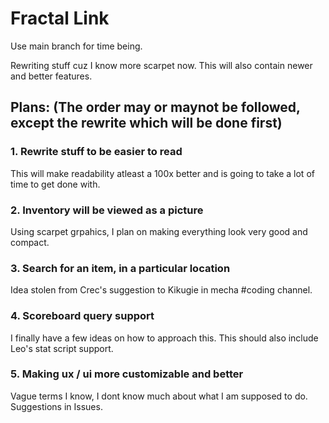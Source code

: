 # Fractal Link
Use main branch for time being.

Rewriting stuff cuz I know more scarpet now. This will also contain newer and better features.

## Plans: (The order may or maynot be followed, except the rewrite which will be done first)

### 1. Rewrite stuff to be easier to read
This will make readability atleast a 100x better and is going to take a lot of time to get done with.

### 2. Inventory will be viewed as a picture
Using scarpet grpahics, I plan on making everything look very good and compact.

### 3. Search for an item, in a particular location
Idea stolen from Crec's suggestion to Kikugie in mecha #coding channel.

### 4. Scoreboard query support
I finally have a few ideas on how to approach this. This should also include Leo's stat script support.

### 5. Making ux / ui more customizable and better
Vague terms I know, I dont know much about what I am supposed to do. Suggestions in Issues.
